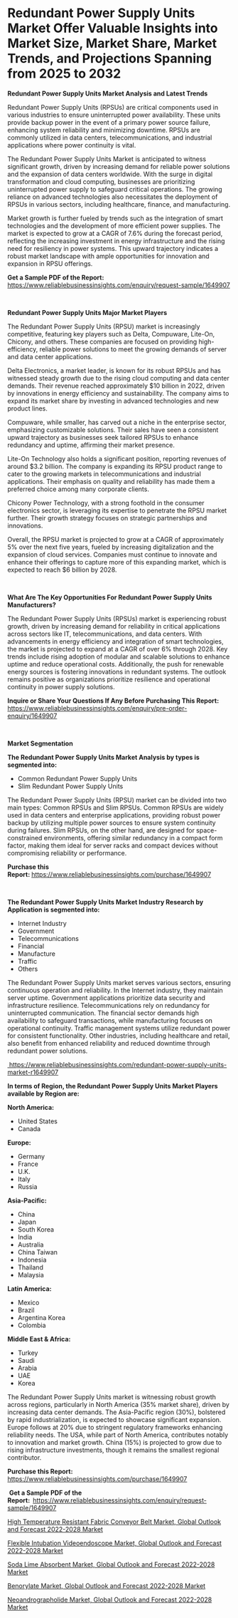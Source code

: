 <p><h1>Redundant Power Supply Units Market Offer Valuable Insights into Market Size, Market Share, Market Trends, and Projections Spanning from 2025 to 2032</h1></p><p><strong>Redundant Power Supply Units Market Analysis and Latest Trends</strong></p>
<p><p>Redundant Power Supply Units (RPSUs) are critical components used in various industries to ensure uninterrupted power availability. These units provide backup power in the event of a primary power source failure, enhancing system reliability and minimizing downtime. RPSUs are commonly utilized in data centers, telecommunications, and industrial applications where power continuity is vital.</p><p>The Redundant Power Supply Units Market is anticipated to witness significant growth, driven by increasing demand for reliable power solutions and the expansion of data centers worldwide. With the surge in digital transformation and cloud computing, businesses are prioritizing uninterrupted power supply to safeguard critical operations. The growing reliance on advanced technologies also necessitates the deployment of RPSUs in various sectors, including healthcare, finance, and manufacturing.</p><p>Market growth is further fueled by trends such as the integration of smart technologies and the development of more efficient power supplies. The market is expected to grow at a CAGR of 7.6% during the forecast period, reflecting the increasing investment in energy infrastructure and the rising need for resiliency in power systems. This upward trajectory indicates a robust market landscape with ample opportunities for innovation and expansion in RPSU offerings.</p></p>
<p><strong>Get a Sample PDF of the Report:&nbsp;</strong> <a href="https://www.reliablebusinessinsights.com/enquiry/request-sample/1649907?utm_campaign=62&utm_medium=2&utm_source=Github&utm_content=ia&utm_term=30032025&utm_id=redundant-power-supply-units">https://www.reliablebusinessinsights.com/enquiry/request-sample/1649907</a></p>
<p>&nbsp;</p>
<p><strong>Redundant Power Supply Units Major Market Players</strong></p>
<p><p>The Redundant Power Supply Units (RPSU) market is increasingly competitive, featuring key players such as Delta, Compuware, Lite-On, Chicony, and others. These companies are focused on providing high-efficiency, reliable power solutions to meet the growing demands of server and data center applications.</p><p>Delta Electronics, a market leader, is known for its robust RPSUs and has witnessed steady growth due to the rising cloud computing and data center demands. Their revenue reached approximately $10 billion in 2022, driven by innovations in energy efficiency and sustainability. The company aims to expand its market share by investing in advanced technologies and new product lines.</p><p>Compuware, while smaller, has carved out a niche in the enterprise sector, emphasizing customizable solutions. Their sales have seen a consistent upward trajectory as businesses seek tailored RPSUs to enhance redundancy and uptime, affirming their market presence.</p><p>Lite-On Technology also holds a significant position, reporting revenues of around $3.2 billion. The company is expanding its RPSU product range to cater to the growing markets in telecommunications and industrial applications. Their emphasis on quality and reliability has made them a preferred choice among many corporate clients.</p><p>Chicony Power Technology, with a strong foothold in the consumer electronics sector, is leveraging its expertise to penetrate the RPSU market further. Their growth strategy focuses on strategic partnerships and innovations.</p><p>Overall, the RPSU market is projected to grow at a CAGR of approximately 5% over the next five years, fueled by increasing digitalization and the expansion of cloud services. Companies must continue to innovate and enhance their offerings to capture more of this expanding market, which is expected to reach $6 billion by 2028.</p></p>
<p>&nbsp;</p>
<p><strong>What Are The Key Opportunities For Redundant Power Supply Units Manufacturers?</strong></p>
<p><p>The Redundant Power Supply Units (RPSUs) market is experiencing robust growth, driven by increasing demand for reliability in critical applications across sectors like IT, telecommunications, and data centers. With advancements in energy efficiency and integration of smart technologies, the market is projected to expand at a CAGR of over 6% through 2028. Key trends include rising adoption of modular and scalable solutions to enhance uptime and reduce operational costs. Additionally, the push for renewable energy sources is fostering innovations in redundant systems. The outlook remains positive as organizations prioritize resilience and operational continuity in power supply solutions.</p></p>
<p><strong>Inquire or Share Your Questions If Any Before Purchasing This Report:</strong> <a href="https://www.reliablebusinessinsights.com/enquiry/pre-order-enquiry/1649907?utm_campaign=62&utm_medium=2&utm_source=Github&utm_content=ia&utm_term=30032025&utm_id=redundant-power-supply-units">https://www.reliablebusinessinsights.com/enquiry/pre-order-enquiry/1649907</a></p>
<p>&nbsp;</p>
<p><strong>Market Segmentation</strong></p>
<p><strong>The Redundant Power Supply Units Market Analysis by types is segmented into:</strong></p>
<p><ul><li>Common Redundant Power Supply Units</li><li>Slim Redundant Power Supply Units</li></ul></p>
<p><p>The Redundant Power Supply Units (RPSU) market can be divided into two main types: Common RPSUs and Slim RPSUs. Common RPSUs are widely used in data centers and enterprise applications, providing robust power backup by utilizing multiple power sources to ensure system continuity during failures. Slim RPSUs, on the other hand, are designed for space-constrained environments, offering similar redundancy in a compact form factor, making them ideal for server racks and compact devices without compromising reliability or performance.</p></p>
<p><strong>Purchase this Report:&nbsp;</strong><a href="https://www.reliablebusinessinsights.com/purchase/1649907?utm_campaign=62&utm_medium=2&utm_source=Github&utm_content=ia&utm_term=30032025&utm_id=redundant-power-supply-units">https://www.reliablebusinessinsights.com/purchase/1649907</a></p>
<p>&nbsp;</p>
<p><strong>The Redundant Power Supply Units Market Industry Research by Application is segmented into:</strong></p>
<p><ul><li>Internet Industry</li><li>Government</li><li>Telecommunications</li><li>Financial</li><li>Manufacture</li><li>Traffic</li><li>Others</li></ul></p>
<p><p>The Redundant Power Supply Units market serves various sectors, ensuring continuous operation and reliability. In the Internet industry, they maintain server uptime. Government applications prioritize data security and infrastructure resilience. Telecommunications rely on redundancy for uninterrupted communication. The financial sector demands high availability to safeguard transactions, while manufacturing focuses on operational continuity. Traffic management systems utilize redundant power for consistent functionality. Other industries, including healthcare and retail, also benefit from enhanced reliability and reduced downtime through redundant power solutions.</p></p>
<p><a href="https://www.reliablebusinessinsights.com/redundant-power-supply-units-market-r1649907?utm_campaign=62&utm_medium=2&utm_source=Github&utm_content=ia&utm_term=30032025&utm_id=redundant-power-supply-units">&nbsp;https://www.reliablebusinessinsights.com/redundant-power-supply-units-market-r1649907</a></p>
<p><strong>In terms of Region, the Redundant Power Supply Units Market Players available by Region are:</strong></p>
<p>
    <p> <strong> North America: </strong>
        <ul>
            <li>United States</li>
            <li>Canada</li>
        </ul>
        </p> 
    <p> <strong> Europe: </strong>
        <ul>
            <li>Germany</li>
            <li>France</li>
            <li>U.K.</li>
            <li>Italy</li>
            <li>Russia</li>
        </ul>
        </p> 
    <p> <strong> Asia-Pacific: </strong>
        <ul>
            <li>China</li>
            <li>Japan</li>
            <li>South Korea</li>
            <li>India</li>
            <li>Australia</li>
            <li>China Taiwan</li>
            <li>Indonesia</li>
            <li>Thailand</li>
            <li>Malaysia</li>
        </ul>
        </p> 
    <p> <strong> Latin America: </strong>
        <ul>
            <li>Mexico</li>
            <li>Brazil</li>
            <li>Argentina Korea</li>
            <li>Colombia</li>
        </ul>
        </p> 
    <p> <strong> Middle East & Africa: </strong>
        <ul>
            <li>Turkey</li>
            <li>Saudi</li>
            <li>Arabia</li>
            <li>UAE</li>
            <li>Korea</li>
        </ul>
    </p>
    </p>
<p><p>The Redundant Power Supply Units market is witnessing robust growth across regions, particularly in North America (35% market share), driven by increasing data center demands. The Asia-Pacific region (30%), bolstered by rapid industrialization, is expected to showcase significant expansion. Europe follows at 20% due to stringent regulatory frameworks enhancing reliability needs. The USA, while part of North America, contributes notably to innovation and market growth. China (15%) is projected to grow due to rising infrastructure investments, though it remains the smallest regional contributor.</p></p>
<p><strong>Purchase this Report: </strong><a href="https://www.reliablebusinessinsights.com/purchase/1649907?utm_campaign=62&utm_medium=2&utm_source=Github&utm_content=ia&utm_term=30032025&utm_id=redundant-power-supply-units">https://www.reliablebusinessinsights.com/purchase/1649907</a></p>
<p>&nbsp;<strong>Get a Sample PDF of the Report:&nbsp;&nbsp;</strong><a href="https://www.reliablebusinessinsights.com/enquiry/request-sample/1649907?utm_campaign=62&utm_medium=2&utm_source=Github&utm_content=ia&utm_term=30032025&utm_id=redundant-power-supply-units">https://www.reliablebusinessinsights.com/enquiry/request-sample/1649907</a></p>
<p><strong></strong></p>
<p><p><a href="https://github.com/kumadenthela/Market-Research-Report-List-1/blob/main/high-temperature-resistant-fabric-conveyor-belt-market-global-outlook-and-forecast-2022-2028-market.md?utm_campaign=62&utm_medium=2&utm_source=Github&utm_content=ia&utm_term=30032025&utm_id=redundant-power-supply-units">High Temperature Resistant Fabric Conveyor Belt Market, Global Outlook and Forecast 2022-2028 Market</a></p><p><a href="https://github.com/alekitanis/Market-Research-Report-List-1/blob/main/flexible-intubation-videoendoscope-market-global-outlook-and-forecast-2022-2028-market.md?utm_campaign=62&utm_medium=2&utm_source=Github&utm_content=ia&utm_term=30032025&utm_id=redundant-power-supply-units">Flexible Intubation Videoendoscope Market, Global Outlook and Forecast 2022-2028 Market</a></p><p><a href="https://github.com/vaeilabin/Market-Research-Report-List-1/blob/main/soda-lime-absorbent-market-global-outlook-and-forecast-2022-2028-market.md?utm_campaign=62&utm_medium=2&utm_source=Github&utm_content=ia&utm_term=30032025&utm_id=redundant-power-supply-units">Soda Lime Absorbent Market, Global Outlook and Forecast 2022-2028 Market</a></p><p><a href="https://github.com/bilkbitsch/Market-Research-Report-List-1/blob/main/benorylate-market-global-outlook-and-forecast-2022-2028-market.md?utm_campaign=62&utm_medium=2&utm_source=Github&utm_content=ia&utm_term=30032025&utm_id=redundant-power-supply-units">Benorylate Market, Global Outlook and Forecast 2022-2028 Market</a></p><p><a href="https://github.com/hirtzhulstsq/Market-Research-Report-List-1/blob/main/neoandrographolide-market-global-outlook-and-forecast-2022-2028-market.md?utm_campaign=62&utm_medium=2&utm_source=Github&utm_content=ia&utm_term=30032025&utm_id=redundant-power-supply-units">Neoandrographolide Market, Global Outlook and Forecast 2022-2028 Market</a></p></p>